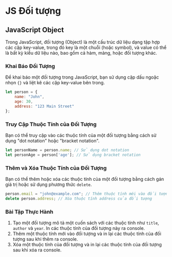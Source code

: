 # JS Đối tượng

## JavaScript Object

Trong JavaScript, đối tượng (Object) là một cấu trúc dữ liệu dạng tập hợp các cặp key-value, trong đó key là một chuỗi (hoặc symbol), và value có thể là bất kỳ kiểu dữ liệu nào, bao gồm cả hàm, mảng, hoặc đối tượng khác.

### Khai Báo Đối Tượng

Để khai báo một đối tượng trong JavaScript, bạn sử dụng cặp dấu ngoặc nhọn `{}` và liệt kê các cặp key-value bên trong.

```javascript
let person = {
    name: "John",
    age: 30,
    address: "123 Main Street"
};
```

### Truy Cập Thuộc Tính của Đối Tượng

Bạn có thể truy cập vào các thuộc tính của một đối tượng bằng cách sử dụng "dot notation" hoặc "bracket notation".

```javascript
let personName = person.name; // Sử dụng dot notation
let personAge = person['age']; // Sử dụng bracket notation
```

### Thêm và Xóa Thuộc Tính của Đối Tượng

Bạn có thể thêm hoặc xóa các thuộc tính của một đối tượng bằng cách gán giá trị hoặc sử dụng phương thức `delete`.

```javascript
person.email = "john@example.com"; // Thêm thuộc tính mới vào đối tượng
delete person.address; // Xóa thuộc tính address của đối tượng
```

### Bài Tập Thực Hành

1. Tạo một đối tượng mô tả một cuốn sách với các thuộc tính như `title`, `author` và `year`. In các thuộc tính của đối tượng này ra console.
2. Thêm một thuộc tính mới vào đối tượng và in lại các thuộc tính của đối tượng sau khi thêm ra console.
3. Xóa một thuộc tính của đối tượng và in lại các thuộc tính của đối tượng sau khi xóa ra console.
